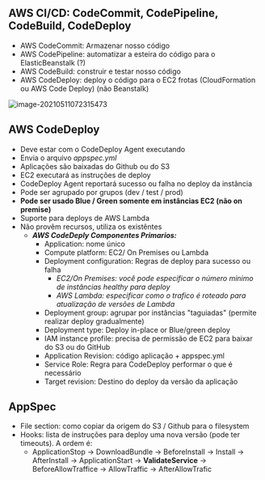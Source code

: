 ## **AWS CI/CD: CodeCommit, CodePipeline, CodeBuild, CodeDeploy**

- AWS CodeCommit: Armazenar nosso código
- AWS CodePipeline: automatizar a esteira do código para o ElasticBeanstalk (?)
- AWS CodeBuild: construir e testar nosso código
- AWS CodeDeploy: deploy o código para o EC2 frotas (CloudFormation ou AWS Code Deploy) (não Beanstalk)

![image-20210511072315473](C:\Users\ared\AppData\Roaming\Typora\typora-user-images\image-20210511072315473.png)

## AWS CodeDeploy

* Deve estar com o CodeDeploy Agent executando
* Envia o arquivo *appspec.yml*
* Aplicações são baixadas do Github ou do S3
* EC2 executará as instruções de deploy
* CodeDeploy Agent reportará sucesso ou falha no deploy da instância
* Pode ser agrupado por grupos (dev / test / prod)
* **Pode ser usado Blue / Green somente em instâncias EC2 (não on premise)**
* Suporte para deploys de AWS Lambda
* Não provêm recursos, utiliza os existêntes
  * ***AWS CodeDeply Componentes Primarios:***
    * Application: nome único
    * Compute platform: EC2/ On Premises ou Lambda
    * Deployment configuration: Regras de deploy para sucesso ou falha
      * *EC2/On Premises: você pode especificar o número minimo de instâncias healthy para deploy*
      * *AWS Lambda: especificar como o trafico é roteado para atualização de versões de Lambda*
    * Deployment group: agrupar por instâncias "taguiadas" (permite realizar deploy gradualmente)
    * Deployment type: Deploy in-place or Blue/green deploy
    * IAM instance profile: precisa de permissão de EC2 para baixar do S3 ou do GitHub
    * Application Revision: código aplicação + appspec.yml
    * Service Role: Regra para CodeDeploy performar o que é necessário
    * Target revision: Destino do deploy da versão da aplicação

## AppSpec

* File section: como copiar da origem do S3 / Github para o filesystem
* Hooks: lista de instruções para deploy uma nova versão (pode ter timeouts). A ordem é:
  * ApplicationStop -> DownloadBundle -> BeforeInstall -> Install -> AfterInstall -> ApplicationStart -> **ValidateService** -> BeforeAllowTraffice -> AllowTraffic -> AfterAllowTrafic

